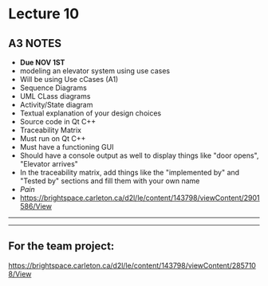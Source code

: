 # Lecture 10

## A3 NOTES
- **Due NOV 1ST**
- modeling an elevator system using use cases
- Will be using Use cCases (A1)
- Sequence Diagrams
- UML CLass diagrams
- Activity/State diagram
- Textual explanation of your design choices
- Source code in Qt C++
- Traceability Matrix
- Must run on Qt C++
- Must have a functioning GUI
- Should have a console output as well to display things like "door opens", "Elevator arrives"
- In the traceability matrix, add things like the "implemented by" and "Tested by" sections and fill them with your own name
- *Pain*
- https://brightspace.carleton.ca/d2l/le/content/143798/viewContent/2901586/View 
---
---
## For the team project:
https://brightspace.carleton.ca/d2l/le/content/143798/viewContent/2857108/View 

